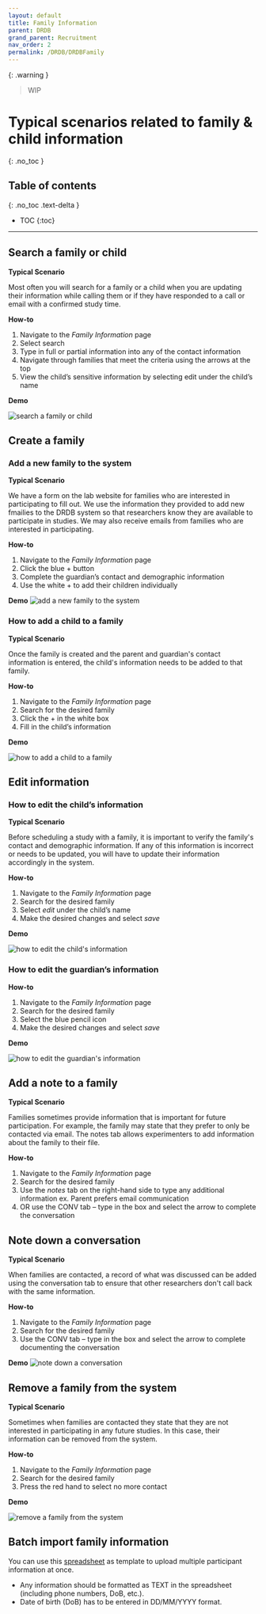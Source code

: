 ```yaml
---
layout: default
title: Family Information
parent: DRDB
grand_parent: Recruitment
nav_order: 2
permalink: /DRDB/DRDBFamily
---
```


{: .warning }
> WIP

# Typical scenarios related to family & child information
{: .no_toc }

## Table of contents
{: .no_toc .text-delta }

* TOC
{:toc}

---


## Search a family or child

**Typical Scenario**

Most often you will search for a family or a child when you are updating their information while calling them or if they have responded to a call or email with a confirmed study time. 

**How-to**

1. Navigate to the _Family Information_ page
2. Select search
3. Type in full or partial information into any of the contact information
4. Navigate through families that meet the criteria using the arrows at the top
5. View the child’s sensitive information by selecting edit under the child’s name

**Demo**

![search a family or child](https://github.com/McMaster-Baby-Lab/handbook/assets/168472505/a8e0ad7f-dcc4-4aad-87ef-295db1d25e08)


## Create a family

### Add a new family to the system

 **Typical Scenario**

 We have a form on the lab website for families who are interested in participating to fill out. We use the information they provided to add new fmailies to the DRDB system so that researchers know they are available to participate in studies. We may also receive emails from families who are interested in participating. 

 **How-to**

1. Navigate to the _Family Information_ page
2. Click the blue + button
3. Complete the guardian’s contact and demographic information
4. Use the white + to add their children individually

**Demo**
![add a new family to the system](https://github.com/McMaster-Baby-Lab/handbook/assets/168472505/69a33995-3c89-4bc3-b6dd-26ff4cef5910)



### How to add a child to a family

**Typical Scenario**

Once the family is created and the parent and guardian's contact information is entered, the child's information needs to be added to that family. 

**How-to**

1. Navigate to the _Family Information_ page
2. Search for the desired family
3. Click the + in the white box
4. Fill in the child’s information

**Demo**

![how to add a child to a family](https://github.com/McMaster-Baby-Lab/handbook/assets/168472505/b09625f4-2cd6-4e01-80ac-f61ea31ade63)



## Edit information

### How to edit the child’s information

**Typical Scenario** 

Before scheduling a study with a family, it is important to verify the family's contact and demographic information. If any of this information is incorrect or needs to be updated, you will have to update their information accordingly in the system. 

**How-to**

1. Navigate to the _Family Information_ page
2. Search for the desired family
3. Select _edit_ under the child’s name
4. Make the desired changes and select _save_

**Demo**

![how to edit the child's information](https://github.com/McMaster-Baby-Lab/handbook/assets/168472505/bfe5f8d1-af00-4165-b9e1-8eba45d53d2c)


### How to edit the guardian’s information

**How-to**

1. Navigate to the _Family Information_ page
2. Search for the desired family
3. Select the blue pencil icon
4. Make the desired changes and select _save_

**Demo**

![how to edit the guardian's information](https://github.com/McMaster-Baby-Lab/handbook/assets/168472505/aee7b623-9ea5-4a04-8be8-8e30a519bc01)


## Add a note to a family

**Typical Scenario**

Families sometimes provide information that is important for future participation. For example, the family may state that they prefer to only be contacted via email. The notes tab allows experimenters to add information about the family to their file. 

**How-to**

1. Navigate to the _Family Information_ page
2. Search for the desired family
3. Use the _notes_ tab on the right-hand side to type any additional information ex. Parent prefers email communication
4. OR use the CONV tab – type in the box and select the arrow to complete the conversation


## Note down a conversation

**Typical Scenario**

When families are contacted, a record of what was discussed can be added using the conversation tab to ensure that other researchers don't call back with the same information. 

**How-to**

1. Navigate to the _Family Information_ page
2. Search for the desired family
3. Use the CONV tab – type in the box and select the arrow to complete documenting the conversation

**Demo**
![note down a conversation](https://github.com/McMaster-Baby-Lab/handbook/assets/168472505/b4fc186c-063b-42fd-b3e2-913c3ae44310)


## Remove a family from the system

**Typical Scenario**

Sometimes when families are contacted they state that they are not interested in participating in any future studies. In this case, their information can be removed from the system. 

**How-to**

1. Navigate to the _Family Information_ page
2. Search for the desired family
3. Press the red hand to select no more contact

**Demo**

![remove a family from the system](https://github.com/McMaster-Baby-Lab/handbook/assets/168472505/d71bbc12-a46a-49b6-8284-9a2e2ab7eb6d)


## Batch import family information
 
You can use this [spreadsheet](https://mcmasteru365-my.sharepoint.com/:x:/g/personal/xiaon8_mcmaster_ca/EeFyaQJH4H9Imh_JzXojHeIBMCzy0mAj9DaezEQK0Ri5iQ?e=8jJIrM) as template to upload multiple participant information at once.
- Any information should be formatted as TEXT in the spreadsheet (including phone numbers, DoB, etc.).
- Date of birth (DoB) has to be entered in DD/MM/YYYY format.
